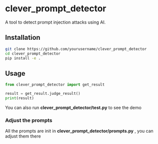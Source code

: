 # clever_prompt_detector

A tool to detect prompt injection attacks using AI.

## Installation

```bash
git clone https://github.com/yourusername/clever_prompt_detector
cd clever_prompt_detector
pip install -e .
```

## Usage
```python
from clever_prompt_detector import get_result

result = get_result.judge_result()
print(result)
```

You can also run **clever_prompt_detector/test.py** to see the demo

### Adjust the prompts

All the prompts are init in **clever_prompt_detector/prompts.py** , you can adjust them there